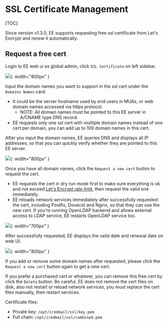 # SSL Certificate Management

[TOC]

Since version v1.3.0, EE supports requesting free ssl certificate from
Let's Encrypt and renew it automatically.

## Request a free cert

Login to EE web ui as global admin, click `SSL Certificate` on left sidebar.

![](./images/ee/cert-1.png){: width="800px" }

Input the domain names you want to support in the ssl cert under the `Domains Names` card.

- It could be the server hostname used by end users in MUAs, or web domain
  names accessed via https protocol.
    - NOTE: All domain names must be pointed to this EE server in A/CNAME type DNS record.
- EE requests only one ssl cert with multiple domain names instead of one cert
  per domain, you can add up to 100 domain names in this cert.

After you input the domain names, EE queries DNS and displays all IP addresses,
so that you can quickly verify whether they are pointed to this EE server.

![](./images/ee/cert-2.png){: width="800px" }

Once you have all domain names, click the `Request a new cert` button to
request the cert.

- EE requests the cert in dry run mode first to make sure everything is ok and
  not exceed [Let's Encrypt rate limit](https://letsencrypt.org/docs/rate-limits/),
  then request the valid one immediately.
- EE reloads network services immediately after successfully requested the cert,
  including Postfix, Dovecot and Nginx, so that they can use the new cert.
  If you're running OpenLDAP backend and allows external access to LDAP
  service, EE restarts OpenLDAP service too.

![](./images/ee/cert-modal.png){: width="700px" }

After successfully requested, EE displays the valid date and renewal date on web UI.

![](./images/ee/cert-requested.png){: width="800px" }

If you add or remove some domain names after requested, please click the
`Request a new cert` button again to get a new cert.

If you prefer a purchased cert or whatever, you can remove this free cert by
click the `Delete` button. Be careful, EE does not remove the cert files on
disk, also not restart or reload network services, you must replace the cert
files manually, then restart services.

Certificate files:

- Private key: `/opt/iredmail/ssl/key.pem`
- Full chain: `/opt/iredmail/ssl/combined.pem`
